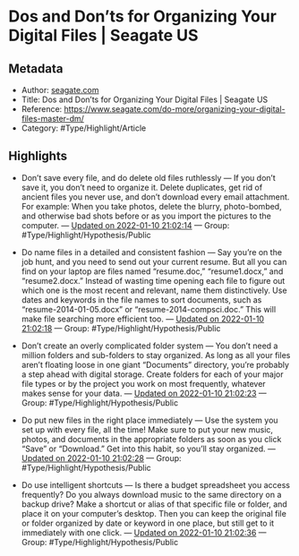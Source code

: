 # Dos and Don’ts for Organizing Your Digital Files | Seagate US

## Metadata
- Author: [seagate.com]()
- Title: Dos and Don’ts for Organizing Your Digital Files | Seagate US
- Reference: https://www.seagate.com/do-more/organizing-your-digital-files-master-dm/
- Category: #Type/Highlight/Article

## Highlights
- Don’t save every file, and do delete old files ruthlessly — If you don’t save it, you don’t need to organize it. Delete duplicates, get rid of ancient files you never use, and don’t download every email attachment. For example: When you take photos, delete the blurry, photo-bombed, and otherwise bad shots before or as you import the pictures to the computer. — [Updated on 2022-01-10 21:02:14](https://hyp.is/fu0jJHKCEeyvEB9odKkGRQ/www.seagate.com/do-more/organizing-your-digital-files-master-dm/)  — Group: #Type/Highlight/Hypothesis/Public

- Do name files in a detailed and consistent fashion — Say you’re on the job hunt, and you need to send out your current resume. But all you can find on your laptop are files named “resume.doc,” “resume1.docx,” and “resume2.docx.” Instead of wasting time opening each file to figure out which one is the most recent and relevant, name them distinctively. Use dates and keywords in the file names to sort documents, such as “resume-2014-01-05.docx” or “resume-2014-compsci.doc.” This will make file searching more efficient too. — [Updated on 2022-01-10 21:02:18](https://hyp.is/gVFWYnKCEeylnId6LDb7Ng/www.seagate.com/do-more/organizing-your-digital-files-master-dm/)  — Group: #Type/Highlight/Hypothesis/Public

- Don’t create an overly complicated folder system — You don’t need a million folders and sub-folders to stay organized. As long as all your files aren’t floating loose in one giant “Documents” directory, you’re probably a step ahead with digital storage. Create folders for each of your major file types or by the project you work on most frequently, whatever makes sense for your data. — [Updated on 2022-01-10 21:02:23](https://hyp.is/hHq_VHKCEeyu76tzEgao_Q/www.seagate.com/do-more/organizing-your-digital-files-master-dm/)  — Group: #Type/Highlight/Hypothesis/Public

- Do put new files in the right place immediately — Use the system you set up with every file, all the time! Make sure to put your new music, photos, and documents in the appropriate folders as soon as you click “Save” or “Download.” Get into this habit, so you’ll stay organized. — [Updated on 2022-01-10 21:02:28](https://hyp.is/h16YxnKCEeyRfIdFMws0SA/www.seagate.com/do-more/organizing-your-digital-files-master-dm/)  — Group: #Type/Highlight/Hypothesis/Public

- Do use intelligent shortcuts — Is there a budget spreadsheet you access frequently? Do you always download music to the same directory on a backup drive? Make a shortcut or alias of that specific file or folder, and place it on your computer’s desktop. Then you can keep the original file or folder organized by date or keyword in one place, but still get to it immediately with one click. — [Updated on 2022-01-10 21:02:36](https://hyp.is/jIGe3nKCEey6pt9Ygdod2g/www.seagate.com/do-more/organizing-your-digital-files-master-dm/)  — Group: #Type/Highlight/Hypothesis/Public

